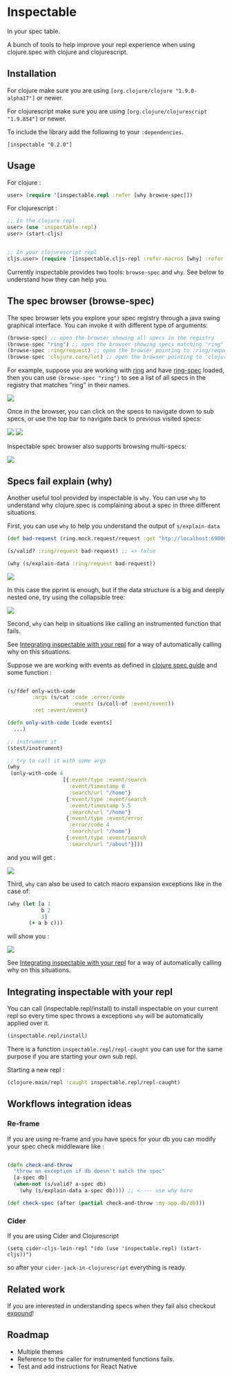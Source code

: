 # Inspectable

In your spec table.

A bunch of tools to help improve your repl experience when using clojure.spec with clojure and clojurescript.

## Installation

For clojure make sure you are using `[org.clojure/clojure "1.9.0-alpha17"]` or newer.

For clojurescript make sure you are using `[org.clojure/clojurescript "1.9.854"]` or newer.

To include the library add the following to your `:dependencies`.

    [inspectable "0.2.0"]
    
## Usage

For clojure :

```clojure
user> (require '[inspectable.repl :refer [why browse-spec]])
```

For clojurescript :

```clojure
;; In the clojure repl 
user> (use 'inspectable.repl)
user> (start-cljs)


;; In your clojurescript repl
cljs.user> (require '[inspectable.cljs-repl :refer-macros [why] :refer [browse-spec]])
```

Currently inspectable provides two tools: `browse-spec` and `why`. See below to understand how they can help you.


## The spec browser (browse-spec)

The spec browser lets you explore your spec registry through a java swing graphical interface.
You can invoke it with different type of arguments:

```clojure
(browse-spec) ;; open the browser showing all specs in the registry
(browse-spec "ring") ;; open the browser showing specs matching "ring" regex
(browse-spec :ring/request) ;; open the browser pointing to :ring/request spec
(browse-spec 'clojure.core/let) ;; open the browser pointing to 'clojure.core/let spec
```

For example, suppose you are working with [ring](https://github.com/ring-clojure/ring) and have [ring-spec](https://github.com/ring-clojure/ring-spec) loaded,
then you can use ```(browse-spec "ring")``` to see a list of all specs in the registry that matches "ring" in their names. 

<img src="/doc/images/browser-all-ring.png?raw=true"/>

Once in the browser, you can click on the specs to navigate down to sub specs, or use the top bar 
to navigate back to previous visited specs:

<img src="/doc/images/browser-ring-request.png?raw=true"/>

<img src="/doc/images/browser-ring-server-port.png?raw=true"/>

Inspectable spec browser also supports browsing multi-specs: 

<img src="/doc/images/browser-multi.png?raw=true"/>

## Specs fail explain (why)

Another useful tool provided by inspectable is `why`.
You can use `why` to understand why clojure.spec is complaining about a spec in three different situations.

First, you can use `why` to help you understand the output of `s/explain-data`

```clojure
(def bad-request (ring.mock.request/request :get "htp://localhost:69000/test"))

(s/valid? :ring/request bad-request) ;; => false

(why (s/explain-data :ring/request bad-request))
```

<img src="/doc/images/ring-req-fail-pp.png?raw=true"/>

In this case the pprint is enough, but if the data structure is a big and deeply nested one, try
using the collapsible tree:

<img src="/doc/images/ring-req-fail-tree.png?raw=true"/>

Second, `why` can help in situations like calling an instrumented function that fails.

See [Integrating inspectable with your repl](#integrating-inspectable-with-your-repl) for a way of automatically
calling why on this situations.

Suppose we are working with events as defined in [clojure spec guide](https://clojure.org/guides/spec#_multi_spec)
and some function :

```clojure

(s/fdef only-with-code
        :args (s/cat :code :error/code
                     :events (s/coll-of :event/event))
        :ret :event/event)

(defn only-with-code [code events]
  ...)

;; instrument it
(stest/instrument)

;; try to call it with some args
(why
 (only-with-code 4
                  [{:event/type :event/search
                    :event/timestamp 0
                    :search/url "/home"}
                   {:event/type :event/search
                    :event/timestamp 5.5
                    :search/url "/home"}
                   {:event/type :event/error
                    :error/code 4
                    :search/url "/home"}
                   {:event/type :event/search
                    :search/url "/about"}]))

```

and you will get :

<img src="/doc/images/fn-instrument-fail.png?raw=true"/>

Third, `why` can also be used to catch macro expansion exceptions like in the case of:

```clojure
(why (let [a 1
           b 2
           3]
       (+ a b c)))
```

will show you :

<img src="/doc/images/let-fail.png?raw=true"/>

See [Integrating inspectable with your repl](#integrating-inspectable-with-your-repl) for a way of automatically
calling why on this situations.



## Integrating inspectable with your repl

You can call (inspectable.repl/install) to install inspectable on your current repl so every time spec
throws a exceptions `why` will be automatically applied over it.

```clojure
(inspectable.repl/install)
```

There is a function `inspectable.repl/repl-caught` you can use for the same purpose if you are starting
your own sub repl.

Starting a new repl :

```clojure
(clojure.main/repl :caught inspectable.repl/repl-caught)
```

## Workflows integration ideas

### Re-frame

If you are using re-frame and you have specs for your db you can modify your spec check middleware like :

```clojure

(defn check-and-throw
  "throw an exception if db doesn't match the spec"
  [a-spec db]
  (when-not (s/valid? a-spec db)
    (why (s/explain-data a-spec db)))) ;; <---- use why here

(def check-spec (after (partial check-and-throw :my-app.db/db)))

```

### Cider

If you are using Cider and Clojurescript 

```elisp
(setq cider-cljs-lein-repl "(do (use 'inspectable.repl) (start-cljs))")
```

so after your `cider-jack-in-clojurescript` everything is ready.

## Related work

If you are interested in understanding specs when they fail also checkout [expound](https://github.com/bhb/expound)!

## Roadmap

- Multiple themes
- Reference to the caller for instrumented functions fails.
- Test and add instructions for React Native
